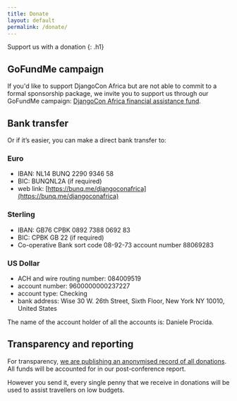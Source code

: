 ```yaml
---
title: Donate
layout: default
permalink: /donate/
---
```


Support us with a donation
{: .h1}

## GoFundMe campaign

If you'd like to support DjangoCon Africa but are not able to commit to a formal sponsorship package, we invite you to support us through our GoFundMe campaign: [DjangoCon Africa financial assistance fund](https://www.gofundme.com/manage/djangocon-africa-financial-assistance-fund).


## Bank transfer

Or if it’s easier, you can make a direct bank transfer to:

### Euro

* IBAN: NL14 BUNQ 2290 9346 58
* BIC: BUNQNL2A (if required)
* web link: [https://bunq.me/djangoconafrica](https://bunq.me/djangoconafrica)

### Sterling

* IBAN: GB76 CPBK 0892 7388 0692 83
* BIC: CPBK GB 22 (if required)
* Co-operative Bank sort code 08-92-73 account number 88069283

### US Dollar

* ACH and wire routing number: 084009519
* account number: 9600000000237227
* account type: Checking
* bank address: Wise 30 W. 26th Street, Sixth Floor, New York NY 10010, United States

The name of the account holder of all the accounts is: Daniele Procida.

## Transparency and reporting

For transparency, [we are publishing an anonymised record of all donations](https://docs.google.com/spreadsheets/d/e/2PACX-1vTD4KzlqbbzGBbooGgkL0mBJUtU8fyDhPOZQEv33vyid0yRnR4PF1CEjbRE_RozpIoKZcbKrzLLPo4t/pubhtml). All funds will be accounted for in our post-conference report.

However you send it, every single penny that we receive in donations will be used to assist travellers on low budgets.

